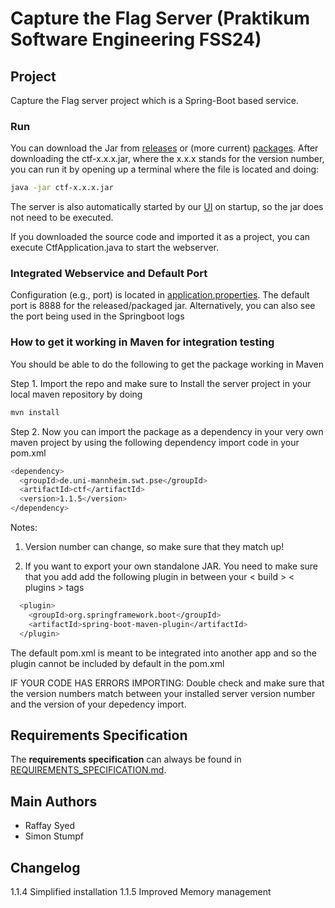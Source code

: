 # Capture the Flag Server (Praktikum Software Engineering FSS24)

## Project

Capture the Flag server project which is a Spring-Boot based service.

### Run

You can download the Jar from [releases](https://github.com/sephdoto/CaptureTheFlagServer/releases/tag/publish) or (more current) [packages](https://github.com/sephdoto/CaptureTheFlagServer/packages/2230324). After downloading the ctf-x.x.x.jar, where the x.x.x stands for the version number, you can run it by opening up a terminal where the file is located and doing:

```bash
java -jar ctf-x.x.x.jar
```

The server is also automatically started by our [UI](https://github.com/sephdoto/CaptureTheFlag) on startup, so the jar does not need to be executed.

If you downloaded the source code and imported it as a project, you can execute CtfApplication.java to start the webserver.

### Integrated Webservice and Default Port

Configuration (e.g., port) is located in [application.properties](src%2Fmain%2Fresources%2Fapplication.properties).
The default port is 8888 for the released/packaged jar. Alternatively, you can also see the port being used in the Springboot logs

### How to get it working in Maven for integration testing

You should be able to do the following to get the package working in Maven

Step 1. Import the repo and make sure to Install the server project in your local maven repository by doing 

```bash
mvn install
```

Step 2. Now you can import the package as a dependency in your very own maven project by using the following dependency import code in your pom.xml

```bash
<dependency>
  <groupId>de.uni-mannheim.swt.pse</groupId>
  <artifactId>ctf</artifactId>
  <version>1.1.5</version>
</dependency>
```

Notes:

1. Version number can change, so make sure that they match up!

2. If you want to export your own standalone JAR. You need to make sure that you add add the following plugin in between your < build > < plugins >  tags

```bash
  <plugin>
    <groupId>org.springframework.boot</groupId>
    <artifactId>spring-boot-maven-plugin</artifactId>
  </plugin>
```

The default pom.xml is meant to be integrated into another app and so the plugin cannot be included by default in the pom.xml

IF YOUR CODE HAS ERRORS IMPORTING:
Double check and make sure that the version numbers match between your installed server version number and the version of your depedency import.

## Requirements Specification

The **requirements specification** can always be found in [REQUIREMENTS_SPECIFICATION.md](REQUIREMENTS_SPECIFICATION.md).

## Main Authors

- Raffay Syed
- Simon Stumpf

## Changelog

1.1.4 Simplified installation
1.1.5 Improved Memory management
